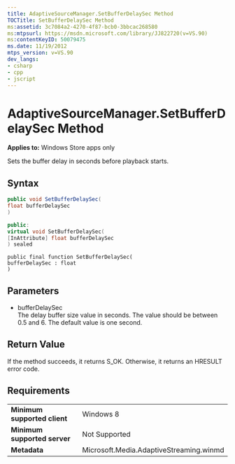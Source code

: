```yaml
---
title: AdaptiveSourceManager.SetBufferDelaySec Method
TOCTitle: SetBufferDelaySec Method
ms:assetid: 3c7084a2-4270-4f87-bcb0-3bbcac268580
ms:mtpsurl: https://msdn.microsoft.com/library/JJ822720(v=VS.90)
ms:contentKeyID: 50079475
ms.date: 11/19/2012
mtps_version: v=VS.90
dev_langs:
- csharp
- cpp
- jscript
---
```


# AdaptiveSourceManager.SetBufferDelaySec Method

**Applies to:** Windows Store apps only

Sets the buffer delay in seconds before playback starts.

## Syntax

```csharp
public void SetBufferDelaySec(
float bufferDelaySec
)
```

```cpp
public:
virtual void SetBufferDelaySec(
[InAttribute] float bufferDelaySec
) sealed
```

```jscript
public final function SetBufferDelaySec(
bufferDelaySec : float
)
```

## Parameters

  - bufferDelaySec  
    The delay buffer size value in seconds. The value should be between 0.5 and 6. The default value is one second.

## Return Value

If the method succeeds, it returns S\_OK. Otherwise, it returns an HRESULT error code.

## Requirements

|||
|--- |--- |
|**Minimum supported client**|Windows 8|
|**Minimum supported server**|Not Supported|
|**Metadata**|Microsoft.Media.AdaptiveStreaming.winmd|

